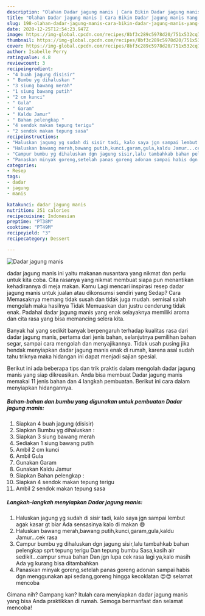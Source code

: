 ```yaml
---
description: "Olahan Dadar jagung manis | Cara Bikin Dadar jagung manis Yang Enak Banget"
title: "Olahan Dadar jagung manis | Cara Bikin Dadar jagung manis Yang Enak Banget"
slug: 198-olahan-dadar-jagung-manis-cara-bikin-dadar-jagung-manis-yang-enak-banget
date: 2020-12-25T12:54:23.947Z
image: https://img-global.cpcdn.com/recipes/8bf3c289c5978d20/751x532cq70/dadar-jagung-manis-foto-resep-utama.jpg
thumbnail: https://img-global.cpcdn.com/recipes/8bf3c289c5978d20/751x532cq70/dadar-jagung-manis-foto-resep-utama.jpg
cover: https://img-global.cpcdn.com/recipes/8bf3c289c5978d20/751x532cq70/dadar-jagung-manis-foto-resep-utama.jpg
author: Isabelle Perry
ratingvalue: 4.8
reviewcount: 3
recipeingredient:
- "4 buah jagung disisir"
- " Bumbu yg dihaluskan "
- "3 siung bawang merah"
- "1 siung bawang putih"
- "2 cm kunci"
- " Gula"
- " Garam"
- " Kaldu Jamur"
- " Bahan pelengkap "
- "4 sendok makan tepung terigu"
- "2 sendok makan tepung sasa"
recipeinstructions:
- "Haluskan jagung yg sudah di sisir tadi, kalo saya jgn sampai lembut agak kasar gt biar Ada sensasinya kalo di makan 😄"
- "Haluskan bawang merah,bawang putih,kunci,garam,gula,kaldu Jamur...cek rasa"
- "Campur bumbu yg dihaluskan dgn jagung sisir,lalu tambahkab bahan pelengkap sprt tepung terigu Dan tepung bumbu Sasa,kasih air sedikit...campur smua bahan Dan jgn lupa cek rasa lagi ya,kalo masih Ada yg kurang bisa ditambahkan"
- "Panaskan minyak goreng,setelah panas goreng adonan sampai habis dgn menggunakan api sedang,goreng hingga kecoklatan 😍😍 selamat mencoba"
categories:
- Resep
tags:
- dadar
- jagung
- manis

katakunci: dadar jagung manis 
nutrition: 251 calories
recipecuisine: Indonesian
preptime: "PT38M"
cooktime: "PT49M"
recipeyield: "3"
recipecategory: Dessert

---
```



![Dadar jagung manis](https://img-global.cpcdn.com/recipes/8bf3c289c5978d20/751x532cq70/dadar-jagung-manis-foto-resep-utama.jpg)


dadar jagung manis ini yaitu makanan nusantara yang nikmat dan perlu untuk kita coba. Cita rasanya yang nikmat membuat siapa pun menantikan kehadirannya di meja makan.
Kamu Lagi mencari inspirasi resep dadar jagung manis untuk jualan atau dikonsumsi sendiri yang Sedap? Cara Memasaknya memang tidak susah dan tidak juga mudah. semisal salah mengolah maka hasilnya Tidak Memuaskan dan justru cenderung tidak enak. Padahal dadar jagung manis yang enak selayaknya memiliki aroma dan cita rasa yang bisa memancing selera kita.

Banyak hal yang sedikit banyak berpengaruh terhadap kualitas rasa dari dadar jagung manis, pertama dari jenis bahan, selanjutnya pemilihan bahan segar, sampai cara mengolah dan menyajikannya. Tidak usah pusing jika hendak menyiapkan dadar jagung manis enak di rumah, karena asal sudah tahu triknya maka hidangan ini dapat menjadi sajian spesial.




Berikut ini ada beberapa tips dan trik praktis dalam mengolah dadar jagung manis yang siap dikreasikan. Anda bisa membuat Dadar jagung manis memakai 11 jenis bahan dan 4 langkah pembuatan. Berikut ini cara dalam menyiapkan hidangannya.

<!--inarticleads1-->

##### Bahan-bahan dan bumbu yang digunakan untuk pembuatan Dadar jagung manis:

1. Siapkan 4 buah jagung (disisir)
1. Siapkan  Bumbu yg dihaluskan :
1. Siapkan 3 siung bawang merah
1. Sediakan 1 siung bawang putih
1. Ambil 2 cm kunci
1. Ambil  Gula
1. Gunakan  Garam
1. Gunakan  Kaldu Jamur
1. Siapkan  Bahan pelengkap :
1. Siapkan 4 sendok makan tepung terigu
1. Ambil 2 sendok makan tepung sasa




<!--inarticleads2-->

##### Langkah-langkah menyiapkan Dadar jagung manis:

1. Haluskan jagung yg sudah di sisir tadi, kalo saya jgn sampai lembut agak kasar gt biar Ada sensasinya kalo di makan 😄
1. Haluskan bawang merah,bawang putih,kunci,garam,gula,kaldu Jamur...cek rasa
1. Campur bumbu yg dihaluskan dgn jagung sisir,lalu tambahkab bahan pelengkap sprt tepung terigu Dan tepung bumbu Sasa,kasih air sedikit...campur smua bahan Dan jgn lupa cek rasa lagi ya,kalo masih Ada yg kurang bisa ditambahkan
1. Panaskan minyak goreng,setelah panas goreng adonan sampai habis dgn menggunakan api sedang,goreng hingga kecoklatan 😍😍 selamat mencoba




Gimana nih? Gampang kan? Itulah cara menyiapkan dadar jagung manis yang bisa Anda praktikkan di rumah. Semoga bermanfaat dan selamat mencoba!
